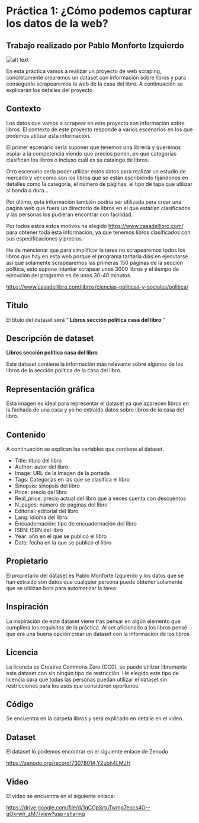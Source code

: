 # Práctica 1: ¿Cómo podemos capturar los datos de la web?

## Trabajo realizado por Pablo Monforte Izquierdo

![alt text](https://484714.smushcdn.com/974887/wp-content/uploads/2022/04/image-from-rawpixel-id-5924255-jpeg-scaled.jpg?lossy=1&strip=1&webp=1)

En esta práctica vamos a realizar un proyecto de web scraping, concretamente crearemos un
dataset con información sobre libros y para conseguirlo scrapearemos la web de la casa del libro.
A continuación se explicarán los detalles del proyecto.

## Contexto

Los datos que vamos a scrapear en este proyecto son información sobre libros. El contexto de
este proyecto responde a varios escenarios en los que podemos utilizar esta información.

El primer escenario sería suponer que tenemos una librería y queremos espiar a la competencia
viendo que precios ponen, en que categorías clasifican los libros o incluso cuál es su catalogo de
libros.

Otro escenario sería poder utilizar estos datos para realizar un estudio de mercado y ver como
son los libros que se están escribiendo fijándonos en detalles como la categoría, el número de
páginas, el tipo de tapa que utilizar si banda o dura...

Por último, esta información también podría ser utilizada para crear una pagina web que fuera un
directorio de libros en el que estarían clasificados y las personas los pudieran encontrar con
facilidad.

Por todos estos estos motivos he elegido https://www.casadellibro.com/ para obtener toda esta
información, ya que tenemos libros clasificados con sus especificaciones y precios.

He de mencionar que para simplificar la tarea no scrapearemos todos los libros que hay en esta
web porque el programa tardaría días en ejecutarse así que solamente scrapearemos las primeras
150 páginas de la sección política, esto supone intentar scrapear unos 3000 libros y el tiempo de
ejecución del programa es de unos 30-40 minutos.

https://www.casadellibro.com/libros/ciencias-politicas-y-sociales/politica/

## Título

El título del dataset será “ **Libros sección política casa del libro** ”

## Descripción de dataset

**Libros sección política casa del libro**

Este dataset contiene la información más relevante sobre algunos de los libros de la sección
política de la casa del libro.


## Representación gráfica

Esta imagen es ideal para representar el dataset ya que aparecen libros en la fachada de una
casa y yo he extraído datos sobre libros de la casa del libro.

## Contenido

A continuación se explican las variables que contiene el dataset.

- Title: titulo del libro
- Author: autor del libro
- Image: URL de la imagen de la portada
- Tags: Categorías en las que se clasifica el libro
- Sinopsis: sinopsis del libro
- Price: precio del libro
- Real_price: precio actual del libro que a veces cuenta con descuentos
- N_pages: número de páginas del libro
- Editorial: editorial del libro
- Lang: idioma del libro
- Encuadernación: tipo de encuadernación del libro
- ISBN: ISBN del libro
- Year: año en el que se publicó el libro
- Date: fecha en la que se publicó el libro

## Propietario

El propietario del dataset es Pablo Monforte Izquierdo y los datos que se han extraído son datos
que cualquier persona puede obtener solamente que se utilizan bots para automatizar la tarea.


## Inspiración

La inspiración de este dataset viene tras pensar en algún elemento que cumpliera los requisitos
de la práctica. Al ser aficionado a los libros pensé que era una buena opción crear un dataset con
la información de los libros.

## Licencia

La licencia es Creative Commons Zero (CC0), se puede utilizar libremente este dataset con sin
ningún tipo de restricción. He elegido este tipo de licencia para que todas las personas puedan
utilizar el dataset sin restricciones para los usos que consideren oportunos.

## Código

Se encuentra en la carpeta libros y será explicado en detalle en el video.

## Dataset

El dataset lo podemos encontrar en el siguiente enlace de Zenodo

https://zenodo.org/record/7307801#.Y2ubh4LMJH

## Video

El video se encuentra en el siguiente enlace:

https://drive.google.com/file/d/1gCGpSrtuTwmp7eocs4O--gOkrwlr_zM7/view?usp=sharing
